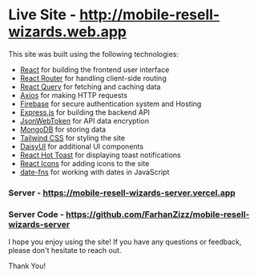 # Live Site - http://mobile-resell-wizards.web.app

This site was built using the following technologies:

- [React](https://reactjs.org/) for building the frontend user interface
- [React Router](https://reactrouter.com/) for handling client-side routing
- [React Query](https://github.com/tannerlinsley/react-query) for fetching and caching data
- [Axios](https://github.com/axios/axios) for making HTTP requests
- [Firebase](https://firebase.google.com/) for secure authentication system and Hosting
- [Express.js](https://expressjs.com/) for building the backend API
- [JsonWebToken](https://github.com/auth0/node-jsonwebtoken) for API data encryption
- [MongoDB](https://www.mongodb.com/) for storing data
- [Tailwind CSS](https://tailwindcss.com/) for styling the site
- [DaisyUI](https://daisyui.com/) for additional UI components
- [React Hot Toast](https://www.npmjs.com/package/react-hot-toast) for displaying toast notifications
- [React Icons](https://react-icons.netlify.com/) for adding icons to the site
- [date-fns](https://date-fns.org/) for working with dates in JavaScript

### Server - https://mobile-resell-wizards-server.vercel.app
### Server Code - https://github.com/FarhanZizz/mobile-resell-wizards-server

I hope you enjoy using the site! If you have any questions or feedback, please don't hesitate to reach out.

Thank You!
